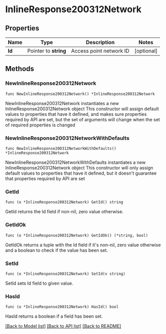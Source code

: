 # InlineResponse200312Network

## Properties

Name | Type | Description | Notes
------------ | ------------- | ------------- | -------------
**Id** | Pointer to **string** | Access point network ID | [optional] 

## Methods

### NewInlineResponse200312Network

`func NewInlineResponse200312Network() *InlineResponse200312Network`

NewInlineResponse200312Network instantiates a new InlineResponse200312Network object
This constructor will assign default values to properties that have it defined,
and makes sure properties required by API are set, but the set of arguments
will change when the set of required properties is changed

### NewInlineResponse200312NetworkWithDefaults

`func NewInlineResponse200312NetworkWithDefaults() *InlineResponse200312Network`

NewInlineResponse200312NetworkWithDefaults instantiates a new InlineResponse200312Network object
This constructor will only assign default values to properties that have it defined,
but it doesn't guarantee that properties required by API are set

### GetId

`func (o *InlineResponse200312Network) GetId() string`

GetId returns the Id field if non-nil, zero value otherwise.

### GetIdOk

`func (o *InlineResponse200312Network) GetIdOk() (*string, bool)`

GetIdOk returns a tuple with the Id field if it's non-nil, zero value otherwise
and a boolean to check if the value has been set.

### SetId

`func (o *InlineResponse200312Network) SetId(v string)`

SetId sets Id field to given value.

### HasId

`func (o *InlineResponse200312Network) HasId() bool`

HasId returns a boolean if a field has been set.


[[Back to Model list]](../README.md#documentation-for-models) [[Back to API list]](../README.md#documentation-for-api-endpoints) [[Back to README]](../README.md)


